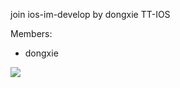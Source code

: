 join ios-im-develop by dongxie
TT-IOS

Members:
* dongxie
      
![](https://raw.githubusercontent.com/mogutt/TTiOSClient/develop/pic/we-need-you.png)
